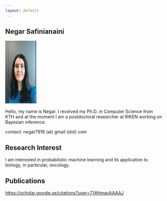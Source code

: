 ```yaml
---
layout: default
---
```


## Negar Safinianaini

<img height="200" width="100"  src="me.jpeg">

Hello, my name is Negar. I received my Ph.D. in Computer Science from KTH and at the moment I am a postdoctoral researcher at RIKEN working on Bayesian inference. 


contact: negar7918 (at) gmail (dot) com


## Research Interest

I am interested in probabilistic machine learning and its application to biology, in particular, oncology.


## Publications

https://scholar.google.se/citations?user=714HmacAAAAJ

